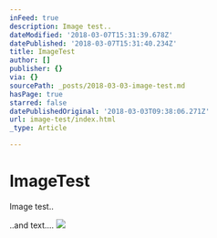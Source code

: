 ```yaml
---
inFeed: true
description: Image test..
dateModified: '2018-03-07T15:31:39.678Z'
datePublished: '2018-03-07T15:31:40.234Z'
title: ImageTest
author: []
publisher: {}
via: {}
sourcePath: _posts/2018-03-03-image-test.md
hasPage: true
starred: false
datePublishedOriginal: '2018-03-03T09:38:06.271Z'
url: image-test/index.html
_type: Article

---
```

# ImageTest

Image test..

..and text....
![](https://the-grid-user-content.s3-us-west-2.amazonaws.com/4ca5526d-72b8-47b8-b62c-f2c1e9b24418.png)